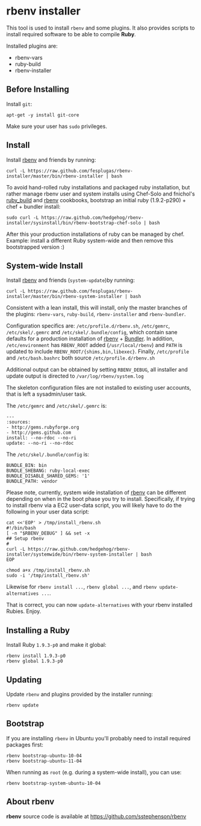 rbenv installer
===============

This tool is used to install `rbenv` and some plugins. It also provides 
scripts to install required software to be able to compile **Ruby**.

Installed plugins are:

- rbenv-vars
- ruby-build
- rbenv-installer


Before Installing
-----------------

Install `git`:

    apt-get -y install git-core

Make sure your user has `sudo` privileges.


Install
-------

Install [rbenv] and friends by running:

    curl -L https://raw.github.com/fesplugas/rbenv-installer/master/bin/rbenv-installer | bash

To avoid hand-rolled ruby installations and packaged ruby installation, but rather
manage rbenv user and system installs using Chef-Solo and fnichol's [ruby_build] and [rbenv]
cookbooks, bootstrap an initial ruby (1.9.2-p290) + chef + bundler install:

    sudo curl -L https://raw.github.com/hedgehog/rbenv-installer/sysinstall/bin/rbenv-bootstrap-chef-solo | bash

After this your production installations of ruby can be managed by chef.
Example: install a different Ruby system-wide and then remove this bootstrapped version :)

System-wide Install
-------------------

Install [rbenv] and friends (`system-update`)by running:

    curl -L https://raw.github.com/fesplugas/rbenv-installer/master/bin/rbenv-system-installer | bash

Consistent with a lean install, this will install, only the master branches of the plugins:
`rbenv-vars`, `ruby-build`, `rbenv-installer` and `rbenv-bundler`.

Configuration specifics are: `/etc/profile.d/rbenv.sh`, `/etc/gemrc`, `/etc/skel/.gemrc` and `/etc/skel/.bundle/config`,
which contain sane defaults for a production installation of [rbenv] + [Bundler].
In addition, `/etc/environment` has `RBENV_ROOT` added (`/usr/local/rbenv`) and
`PATH` is updated to include `RBENV_ROOT/{shims,bin,libexec}`.
Finally, `/etc/profile` and `/etc/bash.bashrc` both source `/etc/profile.d/rbenv.sh`

Additional output can be obtained by setting `RBENV_DEBUG`, all installer and
update output is directed to `/var/log/rbenv/system.log`

The skeleton configuration files are not installed to existing user accounts, that is left
a sysadmin/user task.

The `/etc/gemrc` and `/etc/skel/.gemrc` is:

    ---
    :sources:
    - http://gems.rubyforge.org
    - http://gems.github.com
    install: --no-rdoc --no-ri
    update: --no-ri --no-rdoc

The `/etc/skel/.bundle/config` is:

    BUNDLE_BIN: bin
    BUNDLE_SHEBANG: ruby-local-exec
    BUNDLE_DISABLE_SHARED_GEMS: '1'
    BUNDLE_PATH: vendor

Please note, currently, system wide installation of [rbenv] can be different
depending on when in the boot phase you try to install.
Specifically, if trying to install rbenv via a EC2 user-data script, you will
likely have to do the following in your user data script:

    cat <<'EOP' > /tmp/install_rbenv.sh
    #!/bin/bash
    [ -n "$RBENV_DEBUG" ] && set -x
    ## Setup rbenv
    #
    curl -L https://raw.github.com/hedgehog/rbenv-installer/systemwide/bin/rbenv-system-installer | bash
    EOP

    chmod a+x /tmp/install_rbenv.sh
    sudo -i '/tmp/install_rbenv.sh'

Likewise for `rbenv install ...`, `rbenv global ...`, and `rbenv update-alternatives ...`.

That is correct, you can now `update-alternatives` with your rbenv installed Rubies.
Enjoy.

Installing a Ruby
-----------------

Install Ruby `1.9.3-p0` and make it global:

    rbenv install 1.9.3-p0
    rbenv global 1.9.3-p0


Updating
--------

Update `rbenv` and plugins provided by the installer running:

    rbenv update


Bootstrap
---------

If you are installing `rbenv` in Ubuntu you'll probably need to install
required packages first:

    rbenv bootstrap-ubuntu-10-04
    rbenv bootstrap-ubuntu-11-04

When running as `root` (e.g. during a system-wide install), you can use:

    rbenv bootstrap-system-ubuntu-10-04


About rbenv
-----------

**rbenv** source code is available at <https://github.com/sstephenson/rbenv>

[rbenv]: https://github.com/sstephenson/rbenv
[Bundler]: https://github.com/carlhuda/bundler
[ruby_build]: https://github.com/fnichol/chef-ruby_build
[rbenv]: https://github.com/fnichol/chef-rbenv